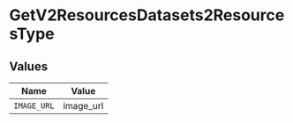 # GetV2ResourcesDatasets2ResourcesType


## Values

| Name        | Value       |
| ----------- | ----------- |
| `IMAGE_URL` | image_url   |
